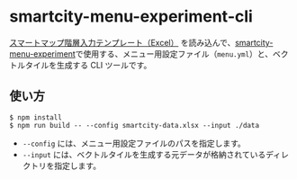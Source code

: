 # smartcity-menu-experiment-cli


 [スマートマップ階層入力テンプレート（Excel）](https://docs.google.com/spreadsheets/d/1IQKC5dRNlWaINs0BkmYamaLQIgX6kQuLLzN-nQryBlU/edit?usp=sharing) を読み込んで、[smartcity-menu-experiment](https://github.com/geolonia/smartcity-menu-experiment)で使用する、メニュー用設定ファイル（`menu.yml`）と、ベクトルタイルを生成する CLI ツールです。


## 使い方

```
$ npm install
$ npm run build -- --config smartcity-data.xlsx --input ./data
```
- `--config` には、メニュー用設定ファイルのパスを指定します。
- `--input` には、ベクトルタイルを生成する元データが格納されているディレクトリを指定します。